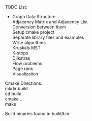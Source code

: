 TODO List:
- Graph Data Structure\
Adjacency Matrix and Adjacency List\
            Conversion between them\
    Setup cmake project\
            Separate library files and examples\
    Write algorithms\
            Kruskals MST\
            K-stops\
            Djikstras\
            Flow problems\
            Page rank\
    Visualization

Cmake Directions:\
mkdir build\
cd build\
cmake ..\
make

Build binaries found in build/bin
